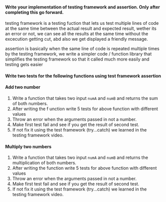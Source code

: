 #### Write your implementation of testing framework and assertion. Only after completing this go forward.
testing framework is a testing fuction that lets us test multiple lines of code at the same time between the actual result and expected result, wether its an error or not, we can see all the results at the same time without the excecution getting cut, abd also we get displayed a friendly message.

assertion is basically when the same line of code is repeated multiple times by the testing framework, we write a simpler code / function library that simplifies the testing framework so that it called much more easily and testing gets easier

#### Write two tests for the following functions using test framework assertion

#### Add two number

1. Write a function that takes two input `numA` and `numB` and returns the sum of both numbers.
2. After writing the f
unction write 5 tests for above function with different values
3. Throw an error when the arguments passed in not a number.
4. Make first test fail and see if you get the result of second test.
5. If not fix it using the test framework (try...catch) we learned in the testing framework video.

#### Multiply two numbers

1. Write a function that takes two input `numA` and `numB` and returns the multiplication of both numbers.
2. After writing the function write 5 tests for above function with different values
3. Throw an error when the arguments passed in not a number.
4. Make first test fail and see if you get the result of second test.
5. If not fix it using the test framework (try...catch) we learned in the testing framework video.
